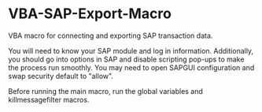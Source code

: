# VBA-SAP-Export-Macro
VBA macro for connecting and exporting SAP transaction data.

You will need to know your SAP module and log in information. Additionally, you should go into options in SAP and disable scripting pop-ups to make the process run smoothly.
You may need to open SAPGUI configuration and swap security default to "allow".

Before running the main macro, run the global variables and killmessagefilter macros.
